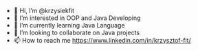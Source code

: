 - 👋 Hi, I’m @krzysiekfit
- 👀 I’m interested in OOP and Java Developing
- 🌱 I’m currently learning Java Language
- 💞️ I’m looking to collaborate on Java projects
- 📫 How to reach me https://www.linkedin.com/in/krzysztof-fit/
